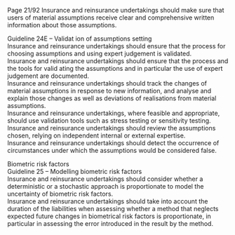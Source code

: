  
Page 21/92 
Insurance and reinsurance undertakings should make sure that users of material assumptions 
receive clear and comprehensive written information about those assumptions.  
 
Guideline 24E – Validat ion of assumptions setting  
Insurance and reinsurance undertakings should ensure that the process for choosing 
assumptions and using expert judgement is validated.  
Insurance and reinsurance undertakings should ensure that the process and the tools for 
valid ating the assumptions and in particular the use of expert judgement are documented.  
Insurance and reinsurance undertakings should track the changes of material assumptions in 
response to new information, and analyse and explain those changes as well as deviations of 
realisations from material assumptions.  
Insurance and reinsurance undertakings, where feasible and appropriate, should use 
validation tools such as stress testing or sensitivity testing.  
Insurance  and reinsurance undertakings should review the assumptions chosen, relying on 
independent internal or external expertise.  
Insurance and reinsurance undertakings should detect the occurrence of circumstances under 
which the assumptions would be considered false.  
 
Biometric risk factors  
Guideline 25 – Modelling biometric risk factors  
Insurance and reinsurance undertakings should consider whether a deterministic or a 
stochastic approach is proportionate to model the uncertainty of biometric risk factors.  
Insurance and reinsurance undertakings should take into account the duration of the liabilities 
when assessing whether a method that neglects expected future changes in biometrical risk 
factors is proportionate, in particular in assessing the error introduced  in the result by the 
method.  